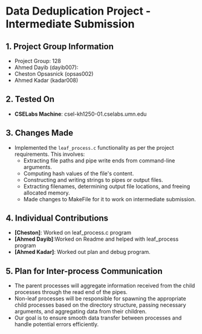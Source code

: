 # Data Deduplication Project - Intermediate Submission

## 1. Project Group Information
- Project Group: 128
- Ahmed Dayib (dayib007):
- Cheston Opsasnick (opsas002)
- Ahmed Kadar (kadar008)

## 2. Tested On
- **CSELabs Machine**: csel-kh1250-01.cselabs.umn.edu

## 3. Changes Made
- Implemented the `leaf_process.c` functionality as per the project requirements. This involves:
  - Extracting file paths and pipe write ends from command-line arguments.
  - Computing hash values of the file's content.
  - Constructing and writing strings to pipes or output files.
  - Extracting filenames, determining output file locations, and freeing allocated memory.
  - Made changes to MakeFile for it to work on intermediate submission.

## 4. Individual Contributions
- **[Cheston]**: Worked on leaf_process.c program
- **[Ahmed Dayib]**:Worked on Readme and helped with leaf_process program
- **[Ahmed Kadar]**: Worked out plan and debug program.

## 5. Plan for Inter-process Communication
- The parent processes will aggregate information received from the child processes through the read end of the pipes.
- Non-leaf processes will be responsible for spawning the appropriate child processes based on the directory structure, passing necessary arguments, and aggregating data from their children.
- Our goal is to ensure smooth data transfer between processes and handle potential errors efficiently.


